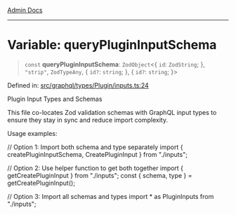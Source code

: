 [Admin Docs](/)

***

# Variable: queryPluginInputSchema

> `const` **queryPluginInputSchema**: `ZodObject`\<\{ `id`: `ZodString`; \}, `"strip"`, `ZodTypeAny`, \{ `id?`: `string`; \}, \{ `id?`: `string`; \}\>

Defined in: [src/graphql/types/Plugin/inputs.ts:24](https://github.com/gautam-divyanshu/talawa-api/blob/84910820371ade6fdca33545b3a0fc1e929731b2/src/graphql/types/Plugin/inputs.ts#L24)

Plugin Input Types and Schemas

This file co-locates Zod validation schemas with GraphQL input types to ensure
they stay in sync and reduce import complexity.

Usage examples:

// Option 1: Import both schema and type separately
import { createPluginInputSchema, CreatePluginInput } from "./inputs";

// Option 2: Use helper function to get both together
import { getCreatePluginInput } from "./inputs";
const { schema, type } = getCreatePluginInput();

// Option 3: Import all schemas and types
import * as PluginInputs from "./inputs";
